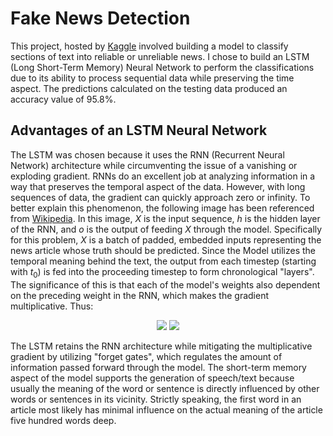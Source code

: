# Fake News Detection

This project, hosted by [Kaggle](https://www.kaggle.com/c/fake-news) involved building a model to classify sections of text into reliable or unreliable news. I chose to build an LSTM (Long Short-Term Memory) Neural Network to perform the classifications due to its ability to process sequential data while preserving the time aspect. The predictions calculated on the testing data produced an accuracy value of 95.8%.

## Advantages of an LSTM Neural Network
The LSTM was chosen because it uses the RNN (Recurrent Neural Network) architecture while circumventing the issue of a vanishing or exploding gradient. RNNs do an excellent job at analyzing information in a way that preserves the temporal aspect of the data. However, with long sequences of data, the gradient can quickly approach zero or infinity. To better explain this phenomenon, the following image has been referenced from [Wikipedia](https://en.wikipedia.org/wiki/Recurrent_neural_network). In this image, $X$ is the input sequence, $h$ is the hidden layer of the RNN, and $o$ is the output of feeding $X$ through the model. Specifically for this problem, $X$ is a batch of padded, embedded inputs representing the news article whose truth should be predicted. Since the Model utilizes the temporal meaning behind the text, the output from each timestep (starting with $t_0$) is fed into the proceeding timestep to form chronological "layers". The significance of this is that each of the model's weights also dependent on the preceding weight in the RNN, which makes the gradient multiplicative. Thus:

<center>

<img src="https://github.com/awalber/fake-news-detector/imgs/eq_1.png">

<img src="https://github.com/awalber/fake-news-detector/imgs/Recurrent_neural_network_unfold.png">
</center>

The LSTM retains the RNN architecture while mitigating the multiplicative gradient by utilizing "forget gates", which regulates the amount of information passed forward through the model. The short-term memory aspect of the model supports the generation of speech/text because usually the meaning of the word or sentence is directly influenced by other words or sentences in its vicinity. Strictly speaking, the first word in an article most likely has minimal influence on the actual meaning of the article five hundred words deep.